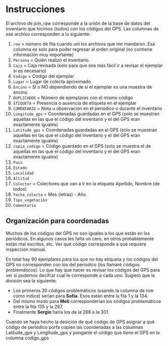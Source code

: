 # Instrucciones

El archivo de join_raw corresponde a la unión de la base de datos del inventario que hicimos (todos) con los códigos del GPS. Las columnas de ese archivo corresponden a lo siguiente:

1. ``row`` = número de fila cuando uni los archivos que me mandaron. Esa columna es solo para poder regresar al orden original (no contiene información muy importante)
2. ``Persona`` = Quién realizó el inventario.
3. ``Caja`` = Caja revisada (solo para que sea más fácil ir a revisar el ejemplar si es necesario)
4. ``Codigo`` = Código del ejemplar
5. ``Lugar`` = Lugar de colecta aproximado
6. ``Encino`` = SI o NO dependiendo de si el ejemplar es una muestra de encino
7. ``DUPLICADOS`` = Número de ejemplares con el mismo código
8. ``ETIQUETA`` = Presencia o ausencia de etiqueta en el ejemplar
9. ``COMENTARIO`` = Nota u observación en el periódico o durante el inventario
10. ``Longitude_gps`` = Coordenadas guardadas en el GPS (solo se muestran aquellas en las que el código del inventario y el del GPS eran exactamente iguales)
11. ``Latitude_gps`` = Coordenadas guardadas en el GPS (solo se muestran aquellas en las que el código del inventario y el del GPS eran exactamente iguales)
12. ``copia_codigo`` = Código guardado en el GPS (solo se muestra el de aquellas en las que el código del inventario y el del GPS eran exactamente iguales)
13. ``Pais``
14. ``Estado``
15. ``Localidad``
16. ``Altitud``
17. ``Colector`` = Colectores que van a ir en la etiqueta Apellido, Nombre (de todos)
18. ``Fecha_colecta`` = Mes (letras) - Año
19. ``Tipo_vegetación``
20. ``Comentario``

## Organización para coordenadas

Muchos de los códigos del GPS no son iguales a los que están en los periódicos. En algunos casos les falta un cero, en otros probablemente están mal escritos, etc. Ver qué código corresponde a qué requiere inspección manual. 

En total hay 90 ejemplares para los que no hay etiqueta y los códigos del GPS no corresponden con los del periodico (los llamaré códigos problemáticos). Lo que hay que hacer es revisar los códigos del GPS para ver si podemos decifrar cual le corresponde a cada uno. Sugiero que la división sea la siguiente: 

- Los primeros 30 códigos problemáticos (usando la columna de row como índice) serían para **Sofía**. Esos están entre la fila 1 y la 134.
- Del mismo modo para **Meli** corresponderían los códigos problemáticos entre la fila 135 y la 267. 
- Finalmente **Sergio** haría los de la 268 a la 301. 

Cuando se haya hecho la desición de qué código de GPS asignar a qué código de periódico porfa copien las coordenadas a las columnas Latitude_gps y Longitude_gps y ponganle el código que tiene el GPS en la columna codigo_gps
